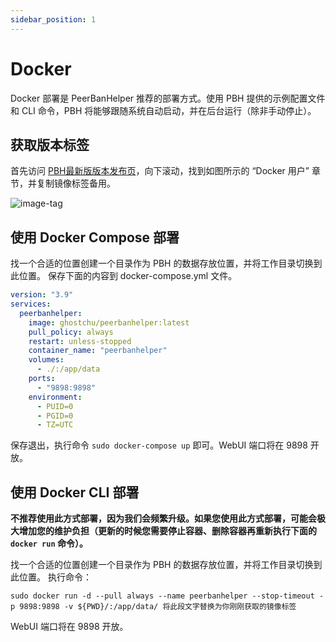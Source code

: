 ```yaml
---
sidebar_position: 1
---
```


# Docker

Docker 部署是 PeerBanHelper 推荐的部署方式。使用 PBH 提供的示例配置文件和 CLI 命令，PBH 将能够跟随系统自动启动，并在后台运行（除非手动停止）。

## 获取版本标签

首先访问 [PBH最新版版本发布页](https://github.com/PBH-BTN/PeerBanHelper/releases/latest)，向下滚动，找到如图所示的 “Docker 用户” 章节，并复制镜像标签备用。

![image-tag](./assets/docker-tag.png)

## 使用 Docker Compose 部署

找一个合适的位置创建一个目录作为 PBH 的数据存放位置，并将工作目录切换到此位置。
保存下面的内容到 docker-compose.yml 文件。

```yaml
version: "3.9"
services:
  peerbanhelper:
    image: ghostchu/peerbanhelper:latest
    pull_policy: always
    restart: unless-stopped
    container_name: "peerbanhelper"
    volumes:
      - ./:/app/data
    ports:
      - "9898:9898"
    environment:
      - PUID=0
      - PGID=0
      - TZ=UTC
```

保存退出，执行命令 `sudo docker-compose up` 即可。WebUI 端口将在 9898 开放。

## 使用 Docker CLI 部署

**不推荐使用此方式部署，因为我们会频繁升级。如果您使用此方式部署，可能会极大增加您的维护负担（更新的时候您需要停止容器、删除容器再重新执行下面的 `docker run` 命令）。**

找一个合适的位置创建一个目录作为 PBH 的数据存放位置，并将工作目录切换到此位置。
执行命令：

```shell
sudo docker run -d --pull always --name peerbanhelper --stop-timeout -p 9898:9898 -v ${PWD}/:/app/data/ 将此段文字替换为你刚刚获取的镜像标签
```

WebUI 端口将在 9898 开放。
